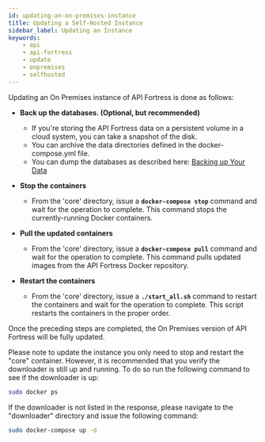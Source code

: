 ```yaml
---
id: updating-an-on-premises-instance
title: Updating a Self-Hosted Instance
sidebar_label: Updating an Instance
keywords:
    - api
    - api-fortress
    - update
    - onpremises
    - selfhosted
---
```


Updating an On Premises instance of API Fortress is done as follows:

- **Back up the databases. (Optional, but recommended)** 
    - If you're storing the API Fortress data on a persistent volume in a cloud system, you can take a snapshot of the disk.
    - You can archive the data directories defined in the docker-compose.yml file.
    - You can dump the databases as described here: [Backing up Your Data](/api-testing/self-hosted/on-premises-backing-up-your-data)

- **Stop the containers**
    - From the 'core' directory, issue a **`docker-compose stop`** command and wait for the operation to complete. This command stops the currently-running Docker containers.

- **Pull the updated containers**
    - From the 'core' directory, issue a **`docker-compose pull`** command and wait for the operation to complete. This command pulls updated images from the API Fortress Docker repository.

- **Restart the containers**
    - From the 'core' directory, issue a **`./start_all.sh`** command to restart the containers and wait for the operation to complete. This script restarts the containers in the proper order.

Once the preceding steps are completed, the On Premises version of API Fortress will be fully updated.

Please note to update the instance you only need to stop and restart the "core" container. However, it is recommended that you verify the downloader is still up and running. To do so run the following command to see if the downloader is up:

```bash
sudo docker ps
```

If the downloader is not listed in the response, please navigate to the "downloader" directory and issue the following command:

```bash
sudo docker-compose up -d
```